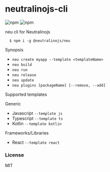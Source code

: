 # neutralinojs-cli
![npm](https://img.shields.io/npm/v/@neutralinojs/neu)
![npm](https://img.shields.io/npm/dt/@neutralinojs/neu)

neu cli for Neutralinojs

```
  $ npm i -g @neutralinojs/neu
```

Synopsis

- `neu create myapp --template <templateName>`
- `neu build`
- `neu run`
- `neu release`
- `neu update`
- `neu plugins [packageName] [--remove, --add]`

Supported templates

Generic

- Javascript `--template js`
- Typescript `--template ts`
- Kotlin `--template kotlin`

Frameworks/Libraries

- React `--template react`

### License

MIT
